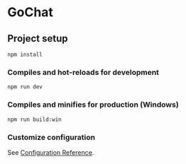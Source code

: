 # GoChat

## Project setup

```
npm install
```

### Compiles and hot-reloads for development

```
npm run dev
```

### Compiles and minifies for production (Windows)

```
npm run build:win
```

### Customize configuration

See [Configuration Reference](https://cli.vuejs.org/config/).
